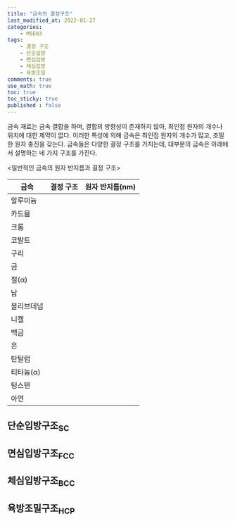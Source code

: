 ```yaml
---
title: "금속의 결정구조"
last_modified_at: 2022-01-27
categories:
    - MSE03
tags:
    - 결정 구조
    - 단순입방
    - 면심입방
    - 체심입방
    - 육방조밀
comments: true
use_math: true
toc: true
toc_sticky: true
published : false
---
```


금속 재료는 금속 결합을 하며, 결합의 방향성이 존재하지 않아, 최인접 원자의 개수나 위치에 대한 제약이 없다. 이러한 특성에 의해 금속은 최인접 원자의 개수가 많고, 조밀한 원자 충진을 갖는다. 금속들은 다양한 결정 구조를 가지는데, 대부분의 금속은 아래에서 설명하는 네 가지 구조를 가진다.

<일반적인 금속의 원자 반지름과 결정 구조>

|금속|결정 구조|원자 반지름(nm)|
|---|---|---|
|알루미늄|||
|카드뮴|||
|크롬|||
|코발트|||
|구리|||
|금|||
|철(α)|||
|납|||
|몰리브데넘|||
|니켈|||
|백금|||
|은|||
|탄탈럼|||
|티타늄(α)|||
|텅스텐|||
|아연|||

## 단순입방구조<sub>SC</sub>



## 면심입방구조<sub>FCC</sub>



## 체심입방구조<sub>BCC</sub>



## 육방조밀구조<sub>HCP</sub>


